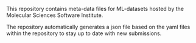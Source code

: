 This repository contains meta-data files for ML-datasets hosted by the Molecular Sciences Software Institute.

The repository automatically generates a json file based on the yaml files within the repository to stay up to date with new submissions.